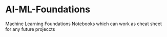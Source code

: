 # AI-ML-Foundations
Machine Learning Foundations Notebooks which can work as cheat sheet for any future projeccts
